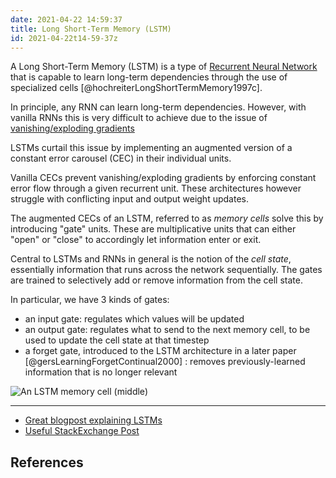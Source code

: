 ```yaml
---
date: 2021-04-22 14:59:37
title: Long Short-Term Memory (LSTM)
id: 2021-04-22t14-59-37z
---
```


A Long Short-Term Memory (LSTM) is a type of
[Recurrent Neural Network](./2020-09-04t13-57-25z.md) that is capable to learn
long-term dependencies through the use of specialized cells
[@hochreiterLongShortTermMemory1997c].

In principle, any RNN can learn long-term dependencies. However, with vanilla
RNNs this is very difficult to achieve due to the issue of
[vanishing/exploding gradients](./2021-04-23t16-08-52z.md)

LSTMs curtail this issue by implementing an augmented version of a constant
error carousel (CEC) in their individual units.

Vanilla CECs prevent vanishing/exploding gradients by enforcing constant error
flow through a given recurrent unit. These architectures however struggle with
conflicting input and output weight updates.

The augmented CECs of an LSTM, referred to as _memory cells_ solve this by
introducing "gate" units. These are multiplicative units that can either "open"
or "close" to accordingly let information enter or exit.

Central to LSTMs and RNNs in general is the notion of the _cell state_,
essentially information that runs across the network sequentially. The gates are
trained to selectively add or remove information from the cell state.

In particular, we have 3 kinds of gates:

- an input gate: regulates which values will be updated
- an output gate: regulates what to send to the next memory cell, to be used to
  update the cell state at that timestep
- a forget gate, introduced to the LSTM architecture in a later paper
  [@gersLearningForgetContinual2000] : removes previously-learned information
  that is no longer relevant

![An LSTM memory
cell (middle)](https://colah.github.io/posts/2015-08-Understanding-LSTMs/img/LSTM3-chain.png)

---

- [Great blogpost explaining LSTMs](https://colah.github.io/posts/2015-08-Understanding-LSTMs/)
- [Useful StackExchange Post](https://datascience.stackexchange.com/questions/19196/forget-layer-in-a-recurrent-neural-network-rnn)

## References
